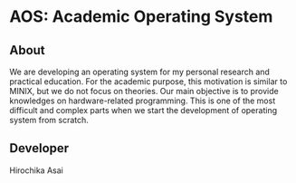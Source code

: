 # AOS: Academic Operating System

## About
We are developing an operating system for my personal research
and practical education.
For the academic purpose, this motivation is similar to MINIX,
but we do not focus on theories.
Our main objective is to provide knowledges on hardware-related
programming.  This is one of the most difficult and complex parts
when we start the development of operating system from scratch.

## Developer
Hirochika Asai

